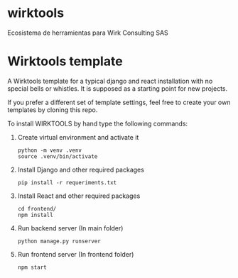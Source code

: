 # wirktools
Ecosistema de herramientas para Wirk Consulting SAS

# Wirktools template

A Wirktools template for a typical django and react installation with no 
special bells or whistles. It is supposed as a starting point 
for new projects.

If you prefer a different set of template settings, feel free to 
create your own templates by cloning this repo.

To install WIRKTOOLS by hand type the following commands:

1. Create virtual environment and activate it
   ```
   python -m venv .venv
   source .venv/bin/activate
   ```
2. Install Django and other required packages
   ```
   pip install -r requeriments.txt
   ```
3. Install React and other required packages
   ```
   cd frontend/
   npm install
   ```
4. Run backend server (In main folder)
   ```
   python manage.py runserver
   ```
5. Run frontend server (In frontend folder)
   ```
   npm start
   ```
